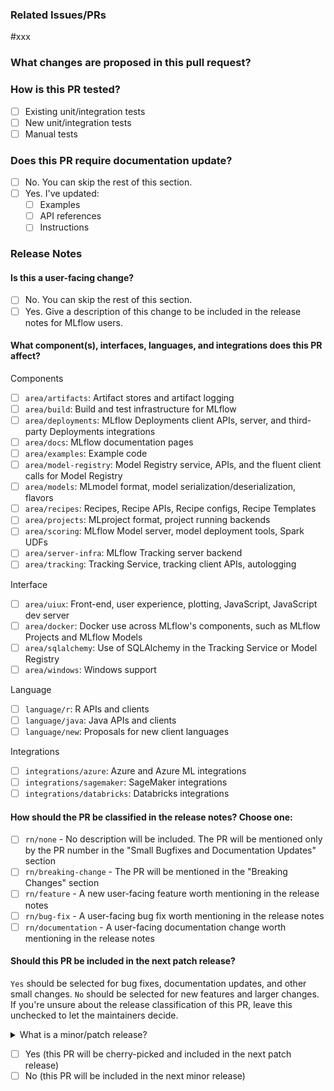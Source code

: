### Related Issues/PRs

<!-- Uncomment 'Resolve' if this PR can close the linked items. -->
<!-- Resolve --> #xxx

### What changes are proposed in this pull request?

<!-- Please fill in changes proposed in this PR. -->

### How is this PR tested?

- [ ] Existing unit/integration tests
- [ ] New unit/integration tests
- [ ] Manual tests

<!-- Attach code, screenshot, video used for manual testing here. -->

### Does this PR require documentation update?

- [ ] No. You can skip the rest of this section.
- [ ] Yes. I've updated:
  - [ ] Examples
  - [ ] API references
  - [ ] Instructions

### Release Notes

#### Is this a user-facing change?

- [ ] No. You can skip the rest of this section.
- [ ] Yes. Give a description of this change to be included in the release notes for MLflow users.

<!-- Details in 1-2 sentences. You can just refer to another PR with a description if this PR is part of a larger change. -->

#### What component(s), interfaces, languages, and integrations does this PR affect?

Components

- [ ] `area/artifacts`: Artifact stores and artifact logging
- [ ] `area/build`: Build and test infrastructure for MLflow
- [ ] `area/deployments`: MLflow Deployments client APIs, server, and third-party Deployments integrations
- [ ] `area/docs`: MLflow documentation pages
- [ ] `area/examples`: Example code
- [ ] `area/model-registry`: Model Registry service, APIs, and the fluent client calls for Model Registry
- [ ] `area/models`: MLmodel format, model serialization/deserialization, flavors
- [ ] `area/recipes`: Recipes, Recipe APIs, Recipe configs, Recipe Templates
- [ ] `area/projects`: MLproject format, project running backends
- [ ] `area/scoring`: MLflow Model server, model deployment tools, Spark UDFs
- [ ] `area/server-infra`: MLflow Tracking server backend
- [ ] `area/tracking`: Tracking Service, tracking client APIs, autologging

Interface

- [ ] `area/uiux`: Front-end, user experience, plotting, JavaScript, JavaScript dev server
- [ ] `area/docker`: Docker use across MLflow's components, such as MLflow Projects and MLflow Models
- [ ] `area/sqlalchemy`: Use of SQLAlchemy in the Tracking Service or Model Registry
- [ ] `area/windows`: Windows support

Language

- [ ] `language/r`: R APIs and clients
- [ ] `language/java`: Java APIs and clients
- [ ] `language/new`: Proposals for new client languages

Integrations

- [ ] `integrations/azure`: Azure and Azure ML integrations
- [ ] `integrations/sagemaker`: SageMaker integrations
- [ ] `integrations/databricks`: Databricks integrations

<!--
Insert an empty named anchor here to allow jumping to this section with a fragment URL
(e.g. https://github.com/mlflow/mlflow/pull/123#user-content-release-note-category).
Note that GitHub prefixes anchor names in markdown with "user-content-".
-->

<a name="release-note-category"></a>

#### How should the PR be classified in the release notes? Choose one:

- [ ] `rn/none` - No description will be included. The PR will be mentioned only by the PR number in the "Small Bugfixes and Documentation Updates" section
- [ ] `rn/breaking-change` - The PR will be mentioned in the "Breaking Changes" section
- [ ] `rn/feature` - A new user-facing feature worth mentioning in the release notes
- [ ] `rn/bug-fix` - A user-facing bug fix worth mentioning in the release notes
- [ ] `rn/documentation` - A user-facing documentation change worth mentioning in the release notes

#### Should this PR be included in the next patch release?

`Yes` should be selected for bug fixes, documentation updates, and other small changes. `No` should be selected for new features and larger changes. If you're unsure about the release classification of this PR, leave this unchecked to let the maintainers decide.

<details>
<summary>What is a minor/patch release?</summary>

- Minor release: a release that increments the second part of the version number (e.g., 1.2.0 -> 1.3.0).
  Bug fixes, doc updates and new features usually go into minor releases.
- Patch release: a release that increments the third part of the version number (e.g., 1.2.0 -> 1.2.1).
  Bug fixes and doc updates usually go into patch releases.

</details>

<!-- patch -->

- [ ] Yes (this PR will be cherry-picked and included in the next patch release)
- [ ] No (this PR will be included in the next minor release)
